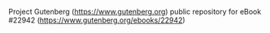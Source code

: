Project Gutenberg (https://www.gutenberg.org) public repository for eBook #22942 (https://www.gutenberg.org/ebooks/22942)
